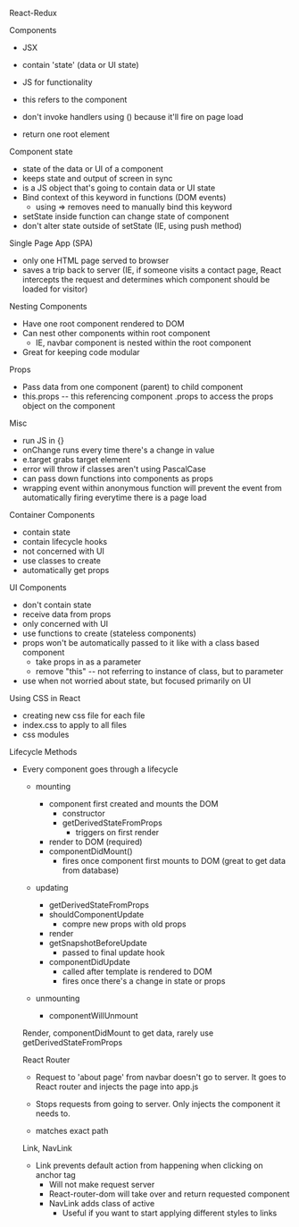React-Redux

Components

- JSX
- contain 'state' (data or UI state)
- JS for functionality
- this refers to the component
- don't invoke handlers using () because it'll fire on page load

- return one root element

Component state

- state of the data or UI of a component
- keeps state and output of screen in sync
- is a JS object that's going to contain data or UI state
- Bind context of this keyword in functions (DOM events)
    - using => removes need to manually bind this keyword
- setState inside function can change state of component
- don't alter state outside of setState (IE, using push method)

Single Page App (SPA)

- only one HTML page served to browser
- saves a trip back to server (IE, if someone visits a contact page, React intercepts the request and determines which component should be loaded for visitor)

Nesting Components

- Have one root component rendered to DOM
- Can nest other components within root component
    - IE, navbar component is nested within the root component
- Great for keeping code modular

Props

- Pass data from one component (parent) to child component
- this.props -- this referencing component .props to access the props object on the component

Misc

- run JS in {}
- onChange runs every time there's a change in value
- e.target grabs target element
- error will throw if classes aren't using PascalCase
- can pass down functions into components as props
- wrapping event within anonymous function will prevent the event from automatically firing everytime there is a page load

Container Components

- contain state
- contain lifecycle hooks
- not concerned with UI
- use classes to create
- automatically get props

UI Components

- don't contain state
- receive data from props
- only concerned with UI
- use functions to create (stateless components)
- props won't be automatically passed to it like with a class based component
    - take props in as a parameter
    - remove "this" -- not referring to instance of class, but to parameter
- use when not worried about state, but focused primarily on UI

Using CSS in React

- creating new css file for each file
- index.css to apply to all files
- css modules

Lifecycle Methods

- Every component goes through a lifecycle
    - mounting
        - component first created and mounts the DOM
            - constructor 
            - getDerivedStateFromProps
                - triggers on first render
        - render to DOM (required)
        - componentDidMount()
            - fires once component first mounts to DOM (great to get data from database)

    - updating
        - getDerivedStateFromProps
        - shouldComponentUpdate
            - compre new props with old props
        - render
        - getSnapshotBeforeUpdate
            - passed to final update hook
        - componentDidUpdate
            - called after template is rendered to DOM
            - fires once there's a change in state or props

    - unmounting
        - componentWillUnmount

    Render, componentDidMount to get data, rarely use getDerivedStateFromProps

    React Router

    - Request to 'about page' from navbar doesn't go to server. It goes to React router and injects the page into app.js

    - Stops requests from going to server. Only injects the component it needs to. 

    - <Route exact path="/" component={Home} /> matches exact path

    Link, NavLink

    - Link prevents default action from happening when clicking on anchor tag
        - Will not make request server
        - React-router-dom will take over and return requested component
        - NavLink adds class of active
            - Useful if you want to start applying different styles to links